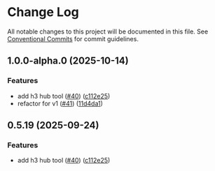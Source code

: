 # Change Log

All notable changes to this project will be documented in this file.
See [Conventional Commits](https://conventionalcommits.org) for commit guidelines.

## 1.0.0-alpha.0 (2025-10-14)

### Features

* add h3 hub tool ([#40](https://github.com/geodaai/openassistant/issues/40)) ([c112e25](https://github.com/geodaai/openassistant/commit/c112e25be19cec092b595aa2d02cb98bfb1a5b33))
* refactor for v1 ([#41](https://github.com/geodaai/openassistant/issues/41)) ([11d4da1](https://github.com/geodaai/openassistant/commit/11d4da12f4b87f25d847027e201412b58ce8e73b))

## 0.5.19 (2025-09-24)

### Features

* add h3 hub tool ([#40](https://github.com/geodaai/openassistant/issues/40)) ([c112e25](https://github.com/geodaai/openassistant/commit/c112e25be19cec092b595aa2d02cb98bfb1a5b33))
